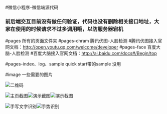 #微信小程序-微信端源代码
 

### **前后端交互目前没有做任何验证，代码也没有删除相关接口地址，大家在使用的时候请求不过多调用哦，以防服务器宕机** 

#pages 所有的页面文件夹
#pages-chram 腾讯优图-人脸检测
#腾讯优图接入官网文档：http://open.youtu.qq.com/welcome/developer
#pages-face  百度大脑-人脸检测
#百度大脑接入官网文档：http://ai.baidu.com/docs#/Begin/top

#pages-index、log、sample quick start带的sample 没用

#image 一些需要的图片

![二维码](https://gitee.com/uploads/images/2018/0321/090238_ec240de3_131538.jpeg "小程序二维码小.jpg")

![主页截图](https://gitee.com/uploads/images/2018/0323/134831_646a6b01_131538.jpeg "1.jpg")![演示截图](https://gitee.com/uploads/images/2018/0321/090627_ac62a47f_131538.jpeg "演示截图")![演示截图](https://gitee.com/uploads/images/2018/0321/090639_bbaa6a41_131538.jpeg "演示截图")

![手写文字识别](https://gitee.com/uploads/images/2018/0323/134845_c4ccd070_131538.jpeg "手写文字识别")![手势识别](https://gitee.com/uploads/images/2018/0323/134911_577fb731_131538.jpeg "手势识别")
